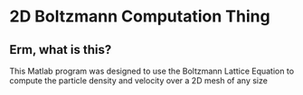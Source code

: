 # 2D Boltzmann Computation Thing
## Erm, what is this?
This Matlab program was designed to use the Boltzmann Lattice Equation to compute the particle density and velocity over a 2D mesh of any size
